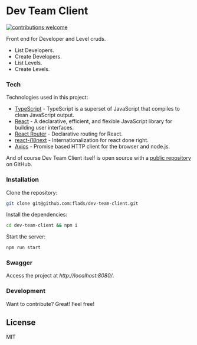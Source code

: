 # Dev Team Client

[![contributions welcome](https://img.shields.io/badge/contributions-welcome-brightgreen.svg?style=flat)](https://github.com/flads/nestjs-boilerplate/pulls)

Front end for Developer and Level cruds.

  - List Developers.
  - Create Developers.
  - List Levels.
  - Create Levels.

### Tech

Technologies used in this project:

* [TypeScript](https://github.com/microsoft/TypeScript) - TypeScript is a superset of JavaScript that compiles to clean JavaScript output.
* [React](https://github.com/facebook/react) - A declarative, efficient, and flexible JavaScript library for building user interfaces.
* [React Router](https://github.com/remix-run/react-router) - Declarative routing for React.
* [react-i18next](https://github.com/i18next/react-i18next) - Internationalization for react done right.
* [Axios](https://github.com/axios/axios) - Promise based HTTP client for the browser and node.js.

And of course Dev Team Client itself is open source with a [public repository](https://github.com/flads/dev-team-client) on GitHub.

### Installation

Clone the repository:
```sh
git clone git@github.com:flads/dev-team-client.git
```

Install the dependencies:

```sh
cd dev-team-client && npm i
```

Start the server:

```sh
npm run start
```

### Swagger
Access the project at *http://localhost:8080/*.

### Development

Want to contribute? Great!
Feel free!

License
----

MIT